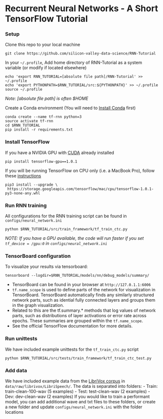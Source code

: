 # Recurrent Neural Networks  - A Short TensorFlow Tutorial

### Setup
Clone this repo to your local machine
~~~~
git clone https://github.com/silicon-valley-data-science/RNN-Tutorial
~~~~

In your `~/.profile`, Add home directory of RNN-Tutorial as a system variable (or modify if located elsewhere)
~~~~
echo 'export RNN_TUTORIAL=[absolute file path]/RNN-Tutorial' >> ~/.profile
echo 'export PYTHONPATH=$RNN_TUTORIAL/src:${PYTHONPATH}' >> ~/.profile
source ~/.profile
~~~~
_Note: [absolute file path] is often $HOME_

Create a Conda environment (You will need to [Install Conda](https://conda.io/docs/install/quick.html) first)
~~~~
conda create --name tf-rnn python=3
source activate tf-rnn
cd $RNN_TUTORIAL
pip install -r requirements.txt 
~~~~

### Install TensorFlow
If you have a NVIDIA GPU with [CUDA](http://docs.nvidia.com/cuda/cuda-installation-guide-linux/#package-manager-installation) already installed
~~~~
pip install tensorflow-gpu==1.0.1
~~~~
If you will be running TensorFlow on CPU only (i.e. a MacBook Pro), follow these [instructions](https://www.tensorflow.org/install/install_mac)
~~~~
pip3 install --upgrade \
 https://storage.googleapis.com/tensorflow/mac/cpu/tensorflow-1.0.1-py3-none-any.whl
~~~~

### Run RNN training
All configurations for the RNN training script can be found in `configs/neural_network.ini`
~~~~
python $RNN_TUTORIAL/src/train_framework/tf_train_ctc.py
~~~~
_NOTE: If you have a GPU available, the code will run faster if you set `tf_device = /gpu:0` in `configs/neural_network.ini`_


### TensorBoard configuration
To visualize your results via tensorboard:
~~~~
tensorboard --logdir=$RNN_TUTORIAL/models/nn/debug_models/summary/
~~~~
- TensorBoard can be found in your browser at `http://127.0.1.1:6006`
- `tf.name_scope` is used to define parts of the network for visualization in TensorBoard. TensorBoard automatically finds any similarly structured network parts, such as idential fully connected layers and groups them in the graph visualization.
- Related to this are the tf.summary.* methods that log values of network parts, such as distributions of layer activations or error rate across epochs. These summaries are grouped within the `tf.name_scope`.
- See the official TensorFlow documentation for more details.


### Run unittests
We have included example unittests for the `tf_train_ctc.py` script
~~~~
python $RNN_TUTORIAL/src/tests/train_framework/tf_train_ctc_test.py
~~~~

### Add data
We have included example data from the [LibriVox corpus](https://librivox.org) in `data/raw/librivox/LibriSpeech/`. The data is separated into folders:
    - Train: train-clean-100-wav (5 examples)
    - Test: test-clean-wav (2 examples)
    - Dev: dev-clean-wav (2 examples)
If you would like to train a performant model, you can add additional wave and txt files to these folders, or create a new folder and update `configs/neural_network.ini` with the folder locations  

